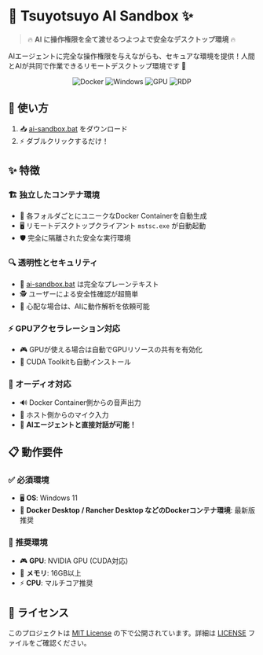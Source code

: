 # 🤖 Tsuyotsuyo AI Sandbox ✨

> 🔥 **AI に操作権限を全て渡せるつよつよで安全なデスクトップ環境** 🔥

AIエージェントに完全な操作権限を与えながらも、セキュアな環境を提供！人間とAIが共同で作業できるリモートデスクトップ環境です 🚀

<div align="center">

![Docker](https://img.shields.io/badge/Docker-2496ED?style=for-the-badge&logo=docker&logoColor=white)
![Windows](https://img.shields.io/badge/Windows-0078D6?style=for-the-badge&logo=windows&logoColor=white)
![GPU](https://img.shields.io/badge/CUDA-76B900?style=for-the-badge&logo=nvidia&logoColor=white)
![RDP](https://img.shields.io/badge/RDP-0078D4?style=for-the-badge&logo=microsoft&logoColor=white)

</div>

## 🚀 使い方

1. 📥 [ai-sandbox.bat](https://github.com/saturday06/tsuyotsuyo-ai-sandbox/blob/main/ai-sandbox.bat) をダウンロード
2. ⚡ ダブルクリックするだけ！

## ✨ 特徴

### 🏗️ **独立したコンテナ環境**
- 📂 各フォルダごとにユニークなDocker Containerを自動生成
- 🖥️ リモートデスクトップクライアント `mstsc.exe` が自動起動
- 🛡️ 完全に隔離された安全な実行環境

### 🔍 **透明性とセキュリティ**
- 📝 [ai-sandbox.bat](https://github.com/saturday06/tsuyotsuyo-ai-sandbox/blob/main/ai-sandbox.bat) は完全なプレーンテキスト
- 🕵️ ユーザーによる安全性確認が超簡単
- 🤖 心配な場合は、AIに動作解析を依頼可能

### ⚡ **GPUアクセラレーション対応**
- 🎮 GPUが使える場合は自動でGPUリソースの共有を有効化
- 🔧 CUDA Toolkitも自動インストール

### 🎵 **オーディオ対応**
- 🔊 Docker Container側からの音声出力
- 🎤 ホスト側からのマイク入力
- 💬 **AIエージェントと直接対話が可能！**

## 📋 動作要件

### ✅ **必須環境**
- 🖥️ **OS**: Windows 11
- 🐳 **Docker Desktop / Rancher Desktop などのDockerコンテナ環境**: 最新版推奨

### 🎯 **推奨環境**
- 🎮 **GPU**: NVIDIA GPU (CUDA対応)
- 💾 **メモリ**: 16GB以上
- ⚡ **CPU**: マルチコア推奨

## 📄 ライセンス

このプロジェクトは [MIT License](https://spdx.org/licenses/MIT.html) の下で公開されています。詳細は [LICENSE](LICENSE) ファイルをご確認ください。
